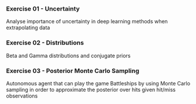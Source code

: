 ### Exercise 01 - Uncertainty

Analyse importance of uncertainty in deep learning methods when extrapolating data

### Exercise 02 - Distributions

Beta and Gamma distributions and conjugate priors

### Exercise 03 - Posterior Monte Carlo Sampling 

Autonomous agent that can play the game Battleships by using Monte Carlo sampling in order to approximate the posterior over hits given hit/miss observations